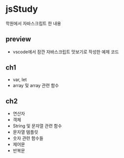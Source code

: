 # jsStudy
학원에서 자바스크립트 한 내용

preview
--------------------
* vscode에서 잠깐 자바스크립트 맛보기로 작성한 예제 코드

ch1
--------------------
* var, let
* array 및 array 관련 함수

ch2
--------------------
* 연산자
* 객체
* String 및 문자열 관련 함수
* 문자열 템플릿
* 숫자 관련 함수들
* 제어문
* 반복문

